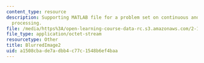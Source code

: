 ```yaml
---
content_type: resource
description: Supporting MATLAB file for a problem set on continuous and discrete signal
  processing.
file: /media/https%3A/open-learning-course-data-rc.s3.amazonaws.com/2-161-signal-processing-continuous-and-discrete-fall-2008/a1508cbade7adbb4c77c1548b6ef4baa_BlurredImage2.mat
file_type: application/octet-stream
resourcetype: Other
title: BlurredImage2
uid: a1508cba-de7a-dbb4-c77c-1548b6ef4baa
---
```

